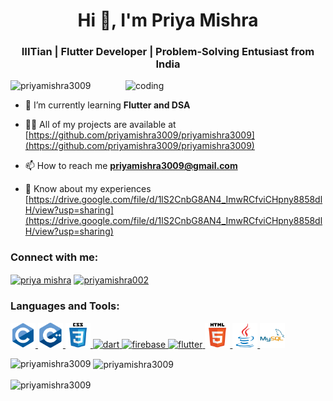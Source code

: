 <h1 align="center">Hi 👋, I'm Priya Mishra</h1>
<h3 align="center">IIITian | Flutter Developer | Problem-Solving Entusiast from India</h3>

<img align="right" alt="coding" width="320" src="https://cdn.dribbble.com/users/4055494/screenshots/15215756/media/d2b66c4ca0192aa26d103448b3d1518b.gif">

<p align="left"> <img src="https://komarev.com/ghpvc/?username=priyamishra3009&label=Profile%20views&color=0e75b6&style=flat" alt="priyamishra3009" /> </p>

- 🌱 I’m currently learning **Flutter and DSA**

- 👨‍💻 All of my projects are available at [https://github.com/priyamishra3009/priyamishra3009](https://github.com/priyamishra3009/priyamishra3009)

- 📫 How to reach me **priyamishra3009@gmail.com**

- 📄 Know about my experiences [https://drive.google.com/file/d/1lS2CnbG8AN4_ImwRCfviCHpny8858dlH/view?usp=sharing](https://drive.google.com/file/d/1lS2CnbG8AN4_ImwRCfviCHpny8858dlH/view?usp=sharing)

<h3 align="left">Connect with me:</h3>
<p align="left">
<a href="https://linkedin.com/in/priya mishra" target="blank"><img align="center" src="https://raw.githubusercontent.com/rahuldkjain/github-profile-readme-generator/master/src/images/icons/Social/linked-in-alt.svg" alt="priya mishra" height="30" width="40" /></a>
<a href="https://instagram.com/priyamishra002" target="blank"><img align="center" src="https://raw.githubusercontent.com/rahuldkjain/github-profile-readme-generator/master/src/images/icons/Social/instagram.svg" alt="priyamishra002" height="30" width="40" /></a>
</p>

<h3 align="left">Languages and Tools:</h3>
<p align="left"> <a href="https://www.cprogramming.com/" target="_blank" rel="noreferrer"> <img src="https://raw.githubusercontent.com/devicons/devicon/master/icons/c/c-original.svg" alt="c" width="40" height="40"/> </a> <a href="https://www.w3schools.com/cpp/" target="_blank" rel="noreferrer"> <img src="https://raw.githubusercontent.com/devicons/devicon/master/icons/cplusplus/cplusplus-original.svg" alt="cplusplus" width="40" height="40"/> </a> <a href="https://www.w3schools.com/css/" target="_blank" rel="noreferrer"> <img src="https://raw.githubusercontent.com/devicons/devicon/master/icons/css3/css3-original-wordmark.svg" alt="css3" width="40" height="40"/> </a> <a href="https://dart.dev" target="_blank" rel="noreferrer"> <img src="https://www.vectorlogo.zone/logos/dartlang/dartlang-icon.svg" alt="dart" width="40" height="40"/> </a> <a href="https://firebase.google.com/" target="_blank" rel="noreferrer"> <img src="https://www.vectorlogo.zone/logos/firebase/firebase-icon.svg" alt="firebase" width="40" height="40"/> </a> <a href="https://flutter.dev" target="_blank" rel="noreferrer"> <img src="https://www.vectorlogo.zone/logos/flutterio/flutterio-icon.svg" alt="flutter" width="40" height="40"/> </a> <a href="https://www.w3.org/html/" target="_blank" rel="noreferrer"> <img src="https://raw.githubusercontent.com/devicons/devicon/master/icons/html5/html5-original-wordmark.svg" alt="html5" width="40" height="40"/> </a> <a href="https://www.java.com" target="_blank" rel="noreferrer"> <img src="https://raw.githubusercontent.com/devicons/devicon/master/icons/java/java-original.svg" alt="java" width="40" height="40"/> </a> <a href="https://www.mysql.com/" target="_blank" rel="noreferrer"> <img src="https://raw.githubusercontent.com/devicons/devicon/master/icons/mysql/mysql-original-wordmark.svg" alt="mysql" width="40" height="40"/> </a> </p>

<p><img align="left" src="https://github-readme-stats.vercel.app/api/top-langs?username=priyamishra3009&show_icons=true&locale=en&layout=compact" alt="priyamishra3009" /></p>

<p>&nbsp;<img align="center" src="https://github-readme-stats.vercel.app/api?username=priyamishra3009&show_icons=true&locale=en" alt="priyamishra3009" /></p>

<p><img align="center" src="https://github-readme-streak-stats.herokuapp.com/?user=priyamishra3009&" alt="priyamishra3009" /></p>
